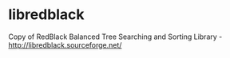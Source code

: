 # libredblack
Copy of RedBlack Balanced Tree Searching and Sorting Library - http://libredblack.sourceforge.net/
